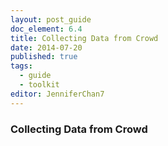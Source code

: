 ```yaml
---
layout: post_guide
doc_element: 6.4
title: Collecting Data from Crowd
date: 2014-07-20
published: true
tags:
  - guide
  - toolkit
editor: JenniferChan7
---
```


### Collecting Data from Crowd

